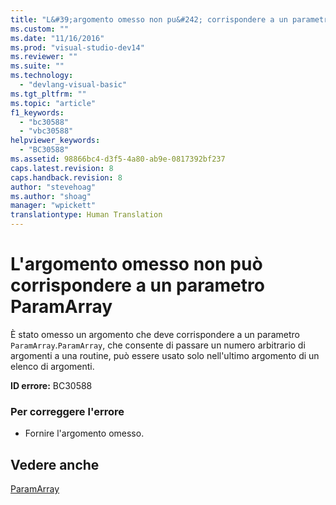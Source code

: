 ```yaml
---
title: "L&#39;argomento omesso non pu&#242; corrispondere a un parametro ParamArray | Microsoft Docs"
ms.custom: ""
ms.date: "11/16/2016"
ms.prod: "visual-studio-dev14"
ms.reviewer: ""
ms.suite: ""
ms.technology: 
  - "devlang-visual-basic"
ms.tgt_pltfrm: ""
ms.topic: "article"
f1_keywords: 
  - "bc30588"
  - "vbc30588"
helpviewer_keywords: 
  - "BC30588"
ms.assetid: 98866bc4-d3f5-4a80-ab9e-0817392bf237
caps.latest.revision: 8
caps.handback.revision: 8
author: "stevehoag"
ms.author: "shoag"
manager: "wpickett"
translationtype: Human Translation
---
```

# L&#39;argomento omesso non pu&#242; corrispondere a un parametro ParamArray
È stato omesso un argomento che deve corrispondere a un parametro `ParamArray`.`ParamArray`, che consente di passare un numero arbitrario di argomenti a una routine, può essere usato solo nell'ultimo argomento di un elenco di argomenti.  
  
 **ID errore:** BC30588  
  
### Per correggere l'errore  
  
-   Fornire l'argomento omesso.  
  
## Vedere anche  
 [ParamArray](../../visual-basic/language-reference/modifiers/paramarray.md)